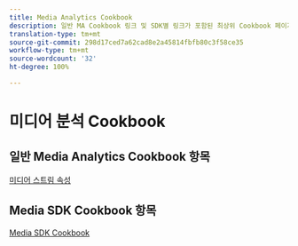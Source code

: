 ```yaml
---
title: Media Analytics Cookbook
description: 일반 MA Cookbook 링크 및 SDK별 링크가 포함된 최상위 Cookbook 페이지입니다.
translation-type: tm+mt
source-git-commit: 298d17ced7a62cad8e2a45814fbfb80c3f58ce35
workflow-type: tm+mt
source-wordcount: '32'
ht-degree: 100%

---
```



# 미디어 분석 Cookbook

## 일반 Media Analytics Cookbook 항목

[미디어 스트림 속성](/help/media-analytics-cookbook/media-dimensions.md)

## Media SDK Cookbook 항목

[Media SDK Cookbook](/help/sdk-implement/cookbook/sdk-cookbook-overview.md)
